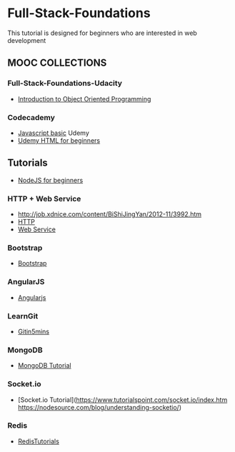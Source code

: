 # Full-Stack-Foundations
This tutorial is designed for beginners who are interested in web development
## MOOC COLLECTIONS
### Full-Stack-Foundations-Udacity
* [Introduction to Object Oriented Programming](https://classroom.udacity.com/courses/ud036/lessons/993460168/concepts/10157285980923)
### Codecademy
* [Javascript basic](https://www.codecademy.com/learn/javascript) 
Udemy
* [Udemy HTML for beginners](https://www.udemy.com/hmtl5-training/)
## Tutorials
* [NodeJS for beginners](https://www.tutorialspoint.com/nodejs/index.htm)
### HTTP + Web Service
* http://job.xdnice.com/content/BiShiJingYan/2012-11/3992.htm
* [HTTP](http://blog.csdn.net/tuantuanls/article/details/41288311)
* [Web Service](https://en.wikipedia.org/wiki/Hypertext_Transfer_Protocol)
### Bootstrap
* [Bootstrap](http://getbootstrap.com)
### AngularJS
* [Angularjs](https://www.codecademy.com/learn/learn-angularjs)
### LearnGit
* [Gitin5mins](http://classic.scottr.org/presentations/git-in-5-minutes/)
### MongoDB 
* [MongoDB Tutorial](https://www.tutorialspoint.com/mongodb/)
### Socket.io 
* [Socket.io Tutorial](https://www.tutorialspoint.com/socket.io/index.htm https://nodesource.com/blog/understanding-socketio/)
### Redis
* [RedisTutorials](http://www.tutorialspoint.com/redis/)
